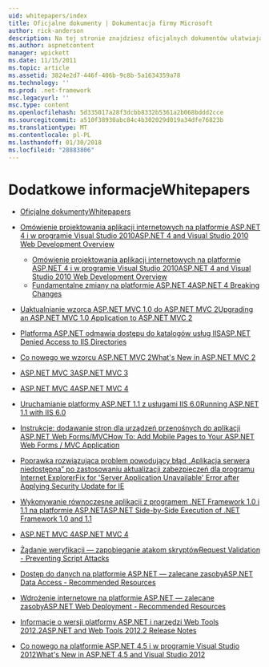 ```yaml
---
uid: whitepapers/index
title: Oficjalne dokumenty | Dokumentacja firmy Microsoft
author: rick-anderson
description: Na tej stronie znajdziesz oficjalnych dokumentów ułatwiają instalowanie i konfigurowanie programu ASP.NET i ułatwi zapisu bezpieczny, szybkie i elastyczne aplikacji ASP.NET.
ms.author: aspnetcontent
manager: wpickett
ms.date: 11/15/2011
ms.topic: article
ms.assetid: 3824e2d7-446f-406b-9c8b-5a1634359a78
ms.technology: ''
ms.prod: .net-framework
msc.legacyurl: ''
msc.type: content
ms.openlocfilehash: 5d335017a28f3dcbb8332b5361a2b068bddd2cce
ms.sourcegitcommit: a510f38930abc84c4b302029d019a34dfe76823b
ms.translationtype: MT
ms.contentlocale: pl-PL
ms.lasthandoff: 01/30/2018
ms.locfileid: "28883806"
---
```

<a name="whitepapers"></a><span data-ttu-id="11c18-103">Dodatkowe informacje</span><span class="sxs-lookup"><span data-stu-id="11c18-103">Whitepapers</span></span>
====================
- [<span data-ttu-id="11c18-104">Oficjalne dokumenty</span><span class="sxs-lookup"><span data-stu-id="11c18-104">Whitepapers</span></span>](overview.md)
- [<span data-ttu-id="11c18-105">Omówienie projektowania aplikacji internetowych na platformie ASP.NET 4 i w programie Visual Studio 2010</span><span class="sxs-lookup"><span data-stu-id="11c18-105">ASP.NET 4 and Visual Studio 2010 Web Development Overview</span></span>](aspnet4/index.md)

    - [<span data-ttu-id="11c18-106">Omówienie projektowania aplikacji internetowych na platformie ASP.NET 4 i w programie Visual Studio 2010</span><span class="sxs-lookup"><span data-stu-id="11c18-106">ASP.NET 4 and Visual Studio 2010 Web Development Overview</span></span>](aspnet4/overview.md)
    - [<span data-ttu-id="11c18-107">Fundamentalne zmiany na platformie ASP.NET 4</span><span class="sxs-lookup"><span data-stu-id="11c18-107">ASP.NET 4 Breaking Changes</span></span>](aspnet4/breaking-changes.md)
- [<span data-ttu-id="11c18-108">Uaktualnianie wzorca ASP.NET MVC 1.0 do ASP.NET MVC 2</span><span class="sxs-lookup"><span data-stu-id="11c18-108">Upgrading an ASP.NET MVC 1.0 Application to ASP.NET MVC 2</span></span>](aspnet-mvc2-upgrade-notes.md)
- [<span data-ttu-id="11c18-109">Platforma ASP.NET odmawia dostępu do katalogów usług IIS</span><span class="sxs-lookup"><span data-stu-id="11c18-109">ASP.NET Denied Access to IIS Directories</span></span>](denied-access-to-iis-directories.md)
- [<span data-ttu-id="11c18-110">Co nowego we wzorcu ASP.NET MVC 2</span><span class="sxs-lookup"><span data-stu-id="11c18-110">What's New in ASP.NET MVC 2</span></span>](what-is-new-in-aspnet-mvc.md)
- [<span data-ttu-id="11c18-111">ASP.NET MVC 3</span><span class="sxs-lookup"><span data-stu-id="11c18-111">ASP.NET MVC 3</span></span>](mvc3-release-notes.md)
- [<span data-ttu-id="11c18-112">ASP.NET MVC 4</span><span class="sxs-lookup"><span data-stu-id="11c18-112">ASP.NET MVC 4</span></span>](mvc4-beta-release-notes.md)
- [<span data-ttu-id="11c18-113">Uruchamianie platformy ASP.NET 1.1 z usługami IIS 6.0</span><span class="sxs-lookup"><span data-stu-id="11c18-113">Running ASP.NET 1.1 with IIS 6.0</span></span>](aspnet-and-iis6.md)
- [<span data-ttu-id="11c18-114">Instrukcje: dodawanie stron dla urządzeń przenośnych do aplikacji ASP.NET Web Forms/MVC</span><span class="sxs-lookup"><span data-stu-id="11c18-114">How To: Add Mobile Pages to Your ASP.NET Web Forms / MVC Application</span></span>](add-mobile-pages-to-your-aspnet-web-forms-mvc-application.md)
- [<span data-ttu-id="11c18-115">Poprawka rozwiązująca problem powodujący błąd „Aplikacja serwera niedostępna” po zastosowaniu aktualizacji zabezpieczeń dla programu Internet Explorer</span><span class="sxs-lookup"><span data-stu-id="11c18-115">Fix for 'Server Application Unavailable' Error after Applying Security Update for IE</span></span>](ms03-32-issue.md)
- [<span data-ttu-id="11c18-116">Wykonywanie równoczesne aplikacji z programem .NET Framework 1.0 i 1.1 na platformie ASP.NET</span><span class="sxs-lookup"><span data-stu-id="11c18-116">ASP.NET Side-by-Side Execution of .NET Framework 1.0 and 1.1</span></span>](side-by-side-with-10.md)
- [<span data-ttu-id="11c18-117">ASP.NET MVC 4</span><span class="sxs-lookup"><span data-stu-id="11c18-117">ASP.NET MVC 4</span></span>](mvc4-release-notes.md)
- [<span data-ttu-id="11c18-118">Żądanie weryfikacji — zapobieganie atakom skryptów</span><span class="sxs-lookup"><span data-stu-id="11c18-118">Request Validation - Preventing Script Attacks</span></span>](request-validation.md)
- [<span data-ttu-id="11c18-119">Dostęp do danych na platformie ASP.NET — zalecane zasoby</span><span class="sxs-lookup"><span data-stu-id="11c18-119">ASP.NET Data Access - Recommended Resources</span></span>](aspnet-data-access-content-map.md)
- [<span data-ttu-id="11c18-120">Wdrożenie internetowe na platformie ASP.NET — zalecane zasoby</span><span class="sxs-lookup"><span data-stu-id="11c18-120">ASP.NET Web Deployment - Recommended Resources</span></span>](aspnet-web-deployment-content-map.md)
- [<span data-ttu-id="11c18-121">Informacje o wersji platformy ASP.NET i narzędzi Web Tools 2012.2</span><span class="sxs-lookup"><span data-stu-id="11c18-121">ASP.NET and Web Tools 2012.2 Release Notes</span></span>](aspnet-and-web-tools-20122-release-notes.md)
- [<span data-ttu-id="11c18-122">Co nowego na platformie ASP.NET 4.5 i w programie Visual Studio 2012</span><span class="sxs-lookup"><span data-stu-id="11c18-122">What's New in ASP.NET 4.5 and Visual Studio 2012</span></span>](whats-new-in-aspnet-45-and-visual-studio-2012.md)
